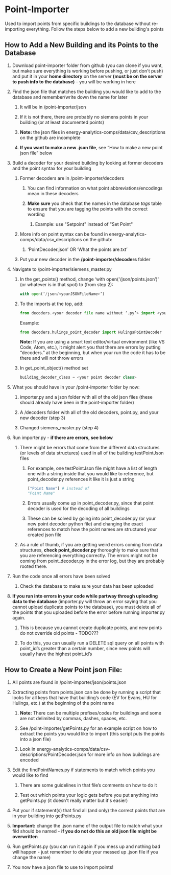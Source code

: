 # Point-Importer
Used to import points from specific buildings to the database without re-importing everything. Follow the steps below to add a new building's points

## How to Add a New Building and its Points to the Database
1. Download point-importer folder from github (you can clone if you want, but make sure everything is working before pushing, or just don't push) and put it in your **home directory** on the server **(must be on the server to push info to the database)** - you will be working in here

2. Find the json file that matches the building you would like to add to the database and remember/write down the name for later

    1. It will be in /point-importer/json

    2. If it is not there, there are probably no siemens points in your building (or at least documented points)

    3. **Note:** the json files in energy-analytics-comps/data/csv_descriptions on the github are incomplete

    4. **If you want to make a new .json file**, see “How to make a new point json file” below

3. Build a decoder for your desired building by looking at former decoders and the point syntax for your building

    1. Former decoders are in /point-importer/decoders

        1. You can find information on what point abbreviations/encodings mean in these decoders

        2. **Make sure** you check that the names in the database *tags* table to ensure that you are tagging the points with the correct wording

            1. Example: use "Setpoint" instead of "Set Point"

    2. More info on point syntax can be found in energy-analytics-comps/data/csv_descriptions on the github:

        1. ‘PointDecoder.json’ OR ‘What the points are.txt’

    3. Put your new decoder in the **/point-importer/decoders** folder

4. Navigate to /point-importer/siemens_master.py

    1. In the get_points() method, change ‘with open('/json/points.json’)' (or whatever is in that spot) to (from step 2):
            
        ```python
        with open(‘/json/<yourJSONFileName>’)
        ```

    2. To the imports at the top, add:

        ```python
        from decoders.<your decoder file name without ‘.py’> import <your point decoder class>
        ```

        Example: 
        ```python
        from decoders.hulings_point_decoder import HulingsPointDecoder
        ```

        **Note:** If you are using a smart text editor/virtual environment (like VS Code, Atom, etc.), it might alert you that there are errors by putting “decoders.” at the beginning, but when your run the code it has to be there and will not throw errors

    3. In get_point_object() method set
    
        ```python
        building_decoder_class = <your point decoder class>
        ```

5. What you should have in your /point-importer folder by now:

    1. importer.py and a json folder with all of the old json files (these should already have been in the point-importer folder)

    2. A /decoders folder with all of the old decoders, point.py, and your new decoder (step 3)

    3. Changed siemens_master.py (step 4)

6. Run importer.py - **if there are errors, see below**

    1. There might be errors that come from the different data structures (or levels of data structures) used in all of the building testPointJson files

        1. For example, one testPointJson file might have a list of length one with a string inside that you would like to reference, but point_decoder.py references it like it is just a string

            ```python
            ["Point Name"] # instead of 
            "Point Name"
            ```
        
        2. Errors usually come up in point_decoder.py, since that point decoder is used for the decoding of all buildings

        3. These can be solved by going into point_decoder.py (or your new point decoder python file) and changing the exact references to match how the point names are structured your created json file

    2. As a rule of thumb, if you are getting weird errors coming from data structures, **check point_decoder.py** thoroughly to make sure that you are referencing everything correctly. The errors might not be coming from point_decoder.py in the error log, but they are probably rooted there.

7. Run the code once all errors have been solved

    1. Check the database to make sure your data has been uploaded

8. **If you run into errors in your code while partway through uploading data to the database** (importer.py will throw an error saying that you cannot upload duplicate points to the database), you must delete all of the points that you uploaded before the error before running importer.py again.
    1. This is because you cannot create duplicate points, and new points do not override old points - TODO???

    2. To do this, you can usually run a DELETE sql query on all points with point_id’s greater than a certain number, since new points will usually have the highest point_id’s

## How to Create a New Point json File:
1. All points are found in /point-importer/json/points.json

2. Extracting points from points.json can be done by running a script that looks for all keys that have that building’s code (EV for Evans, HU for Hulings, etc.) at the beginning of the point name
    
    1. **Note:** There can be multiple prefixes/codes for buildings and some are not delimited by commas, dashes, spaces, etc.
    
    2. See /point-importer/getPoints.py for an example script on how to extract the points you would like to import (this script puts the points into a json file)

    3. Look in energy-analytics-comps/data/csv-descriptions/PointDecoder.json for more info on how buildings are encoded

3. Edit the findPointNames.py if statements to match which points you would like to find

    1. There are some guidelines in that file’s comments on how to do it

    2. Test out which points your logic gets before you put anything into getPoints.py (it doesn't really matter but it's easier)

4. Put your if statement(s) that find all (and only) the correct points that are in your building into getPoints.py

5. **Important:** change the .json name of the output file to match what your fild should be named - **if you do not do this an old json file might be overwritten**

6. Run getPoints.py (you can run it again if you mess up and nothing bad will happen - just remember to delete your messed up .json file if you change the name)

7. You now have a json file to use to import points!
